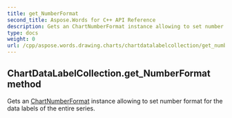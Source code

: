 ```yaml
---
title: get_NumberFormat
second_title: Aspose.Words for C++ API Reference
description: Gets an ChartNumberFormat instance allowing to set number format for the data labels of the entire series. 
type: docs
weight: 0
url: /cpp/aspose.words.drawing.charts/chartdatalabelcollection/get_numberformat/
---
```

## ChartDataLabelCollection.get_NumberFormat method


Gets an [ChartNumberFormat](../chartnumberformat/) instance allowing to set number format for the data labels of the entire series.

